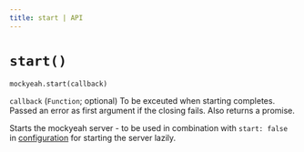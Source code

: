 ```yaml
---
title: start | API
---
```

# `start()`

`mockyeah.start(callback)`

`callback` (`Function`; optional) To be exceuted when starting completes.
Passed an error as first argument if the closing fails. Also returns a promise.

Starts the mockyeah server - to be used in combination with `start: false` in [configuration](../../Configuration)
for starting the server lazily.
